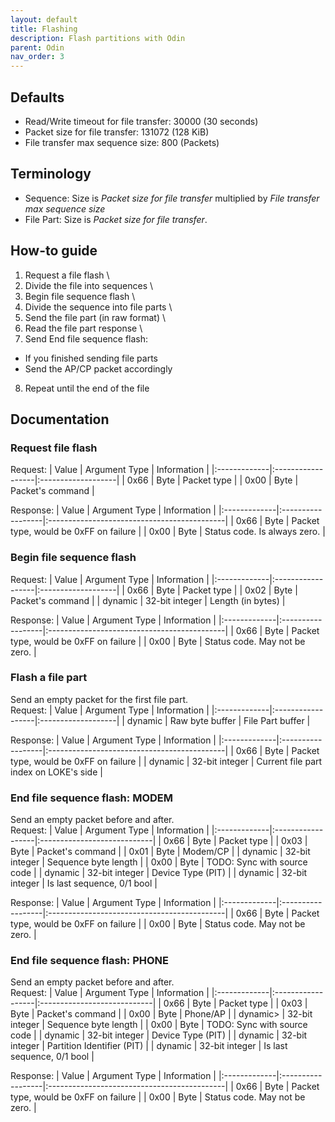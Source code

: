 ```yaml
---
layout: default
title: Flashing
description: Flash partitions with Odin
parent: Odin
nav_order: 3
---
```


## Defaults
* Read/Write timeout for file transfer: 30000 (30 seconds)
* Packet size for file transfer: 131072 (128 KiB)
* File transfer max sequence size: 800 (Packets)

## Terminology
* Sequence: Size is *Packet size for file transfer* multiplied by *File transfer max sequence size*
* File Part: Size is *Packet size for file transfer*.

## How-to guide
1) Request a file flash \
2) Divide the file into sequences \
3) Begin file sequence flash \
4) Divide the sequence into file parts \
5) Send the file part (in raw format) \
6) Read the file part response \
7) Send End file sequence flash:
* If you finished sending file parts
* Send the AP/CP packet accordingly

8) Repeat until the end of the file

## Documentation
### Request file flash
Request:
| Value        | Argument Type     | Information        |
|:-------------|:------------------|:-------------------|
| 0x66         | Byte              | Packet type        |
| 0x00         | Byte              | Packet's command   |

Response:
| Value        | Argument Type     | Information                                 |
|:-------------|:------------------|:--------------------------------------------|
| 0x66         | Byte              | Packet type, would be 0xFF on failure       |
| 0x00         | Byte              | Status code. Is always zero.                |
### Begin file sequence flash
Request:
| Value        | Argument Type     | Information        |
|:-------------|:------------------|:-------------------|
| 0x66         | Byte              | Packet type        |
| 0x02         | Byte              | Packet's command   |
| dynamic      | 32-bit integer    | Length (in bytes)  |

Response:
| Value        | Argument Type     | Information                                 |
|:-------------|:------------------|:--------------------------------------------|
| 0x66         | Byte              | Packet type, would be 0xFF on failure       |
| 0x00         | Byte              | Status code. May not be zero.               |
### Flash a file part
Send an empty packet for the first file part. \
Request:
| Value        | Argument Type     | Information        |
|:-------------|:------------------|:-------------------|
| dynamic      | Raw byte buffer   | File Part buffer   |

Response:
| Value        | Argument Type     | Information                                 |
|:-------------|:------------------|:--------------------------------------------|
| 0x66         | Byte              | Packet type, would be 0xFF on failure       |
| dynamic      | 32-bit integer    | Current file part index on LOKE's side      |
### End file sequence flash: MODEM
Send an empty packet before and after. \
Request:
| Value        | Argument Type     | Information                 |
|:-------------|:------------------|:----------------------------|
| 0x66         | Byte              | Packet type                 |
| 0x03         | Byte              | Packet's command            |
| 0x01         | Byte              | Modem/CP                    |
| dynamic      | 32-bit integer    | Sequence byte length        |
| 0x00         | Byte              | TODO: Sync with source code |
| dynamic      | 32-bit integer    | Device Type (PIT)           |
| dynamic      | 32-bit integer    | Is last sequence, 0/1 bool  |

Response:
| Value        | Argument Type     | Information                                 |
|:-------------|:------------------|:--------------------------------------------|
| 0x66         | Byte              | Packet type, would be 0xFF on failure       |
| 0x00         | Byte              | Status code. May not be zero.               |
### End file sequence flash: PHONE
Send an empty packet before and after. \
Request:
| Value        | Argument Type     | Information                 |
|:-------------|:------------------|:----------------------------|
| 0x66         | Byte              | Packet type                 |
| 0x03         | Byte              | Packet's command            |
| 0x00         | Byte              | Phone/AP                    |
| dynamic>     | 32-bit integer    | Sequence byte length        |
| 0x00         | Byte              | TODO: Sync with source code |
| dynamic      | 32-bit integer    | Device Type (PIT)           |
| dynamic      | 32-bit integer    | Partition Identifier (PIT)  |
| dynamic      | 32-bit integer    | Is last sequence, 0/1 bool  |

Response:
| Value        | Argument Type     | Information                                 |
|:-------------|:------------------|:--------------------------------------------|
| 0x66         | Byte              | Packet type, would be 0xFF on failure       |
| 0x00         | Byte              | Status code. May not be zero.               |
